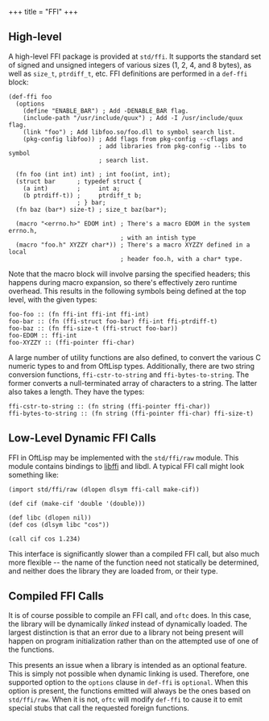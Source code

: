 +++
title = "FFI"
+++

## High-level

A high-level FFI package is provided at `std/ffi`.
It supports the standard set of signed and unsigned integers of various sizes (1, 2, 4, and 8 bytes), as well as `size_t`, `ptrdiff_t`, etc.
FFI definitions are performed in a `def-ffi` block:

```oftlisp
(def-ffi foo
  (options
    (define "ENABLE_BAR") ; Add -DENABLE_BAR flag.
    (include-path "/usr/include/quux") ; Add -I /usr/include/quux flag.
    (link "foo") ; Add libfoo.so/foo.dll to symbol search list.
    (pkg-config libfoo)) ; Add flags from pkg-config --cflags and
                         ; add libraries from pkg-config --libs to symbol
                         ; search list.

  (fn foo (int int) int) ; int foo(int, int);
  (struct bar      ; typedef struct {
    (a int)        ;     int a;
    (b ptrdiff-t)) ;     ptrdiff_t b;
                   ; } bar;
  (fn baz (bar*) size-t) ; size_t baz(bar*);

  (macro "<errno.h>" EDOM int) ; There's a macro EDOM in the system errno.h,
                               ; with an intish type
  (macro "foo.h" XYZZY char*)) ; There's a macro XYZZY defined in a local
                               ; header foo.h, with a char* type.
```

Note that the macro block will involve parsing the specified headers; this happens during macro expansion, so there's effectively zero runtime overhead.
This results in the following symbols being defined at the top level, with the given types:

```oftlisp
foo-foo :: (fn ffi-int ffi-int ffi-int)
foo-bar :: (fn (ffi-struct foo-bar) ffi-int ffi-ptrdiff-t)
foo-baz :: (fn ffi-size-t (ffi-struct foo-bar))
foo-EDOM :: ffi-int
foo-XYZZY :: (ffi-pointer ffi-char)
```

A large number of utility functions are also defined, to convert the various C numeric types to and from OftLisp types.
Additionally, there are two string conversion functions, `ffi-cstr-to-string` and `ffi-bytes-to-string`.
The former converts a null-terminated array of characters to a string.
The latter also takes a length.
They have the types:

```oftlisp
ffi-cstr-to-string :: (fn string (ffi-pointer ffi-char))
ffi-bytes-to-string :: (fn string (ffi-pointer ffi-char) ffi-size-t)
```

## Low-Level Dynamic FFI Calls

FFI in OftLisp may be implemented with the `std/ffi/raw` module.
This module contains bindings to [libffi](https://sourceware.org/libffi/) and libdl.
A typical FFI call might look something like:

```oftlisp
(import std/ffi/raw (dlopen dlsym ffi-call make-cif))

(def cif (make-cif 'double '(double)))

(def libc (dlopen nil))
(def cos (dlsym libc "cos"))

(call cif cos 1.234)
```

This interface is significantly slower than a compiled FFI call, but also much more flexible -- the name of the function need not statically be determined, and neither does the library they are loaded from, or their type.

## Compiled FFI Calls

It is of course possible to compile an FFI call, and `oftc` does.
In this case, the library will be dynamically *linked* instead of dynamically loaded.
The largest distinction is that an error due to a library not being present will happen on program initialization rather than on the attempted use of one of the functions.

This presents an issue when a library is intended as an optional feature.
This is simply not possible when dynamic linking is used.
Therefore, one supported option to the `options` clause in `def-ffi` is `optional`.
When this option is present, the functions emitted will always be the ones based on `std/ffi/raw`.
When it is not, `oftc` will modify `def-ffi` to cause it to emit special stubs that call the requested foreign functions.

